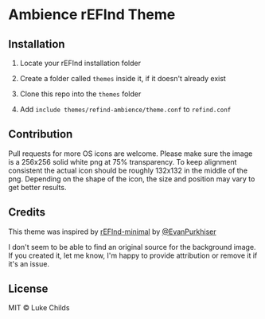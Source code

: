 # Ambience rEFInd Theme



## Installation

1. Locate your rEFInd installation folder

2. Create a folder called `themes` inside it, if it doesn't already exist

3. Clone this repo into the `themes` folder

4. Add `include themes/refind-ambience/theme.conf` to `refind.conf`

## Contribution

Pull requests for more OS icons are welcome. Please make sure the image is a 256x256 solid white png at 75% transparency. To keep alignment consistent the actual icon should be roughly 132x132 in the middle of the png. Depending on the shape of the icon, the size and position may vary to get better results.

## Credits

This theme was inspired by [rEFInd-minimal](https://github.com/EvanPurkhiser/rEFInd-minimal) by [@EvanPurkhiser](https://github.com/EvanPurkhiser)

I don't seem to be able to find an original source for the background image. If you created it, let me know, I'm happy to provide attribution or remove it if it's an issue.

## License

MIT © Luke Childs
